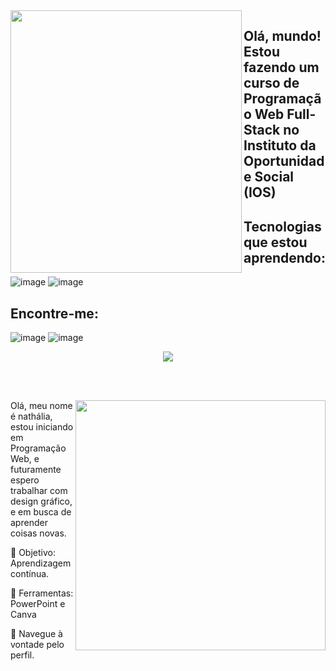 <img align="left" width="370px" height="420px" src="https://github.com/NathaliaDomingues/NathaliaDomingues/assets/146946721/c48d08f5-482d-4ae0-967b-3a8e6167db81">

## Olá, mundo! Estou fazendo um curso de Programação Web Full-Stack no Instituto da Oportunidade Social (IOS)

## Tecnologias que estou aprendendo:
![image](https://github.com/NathaliaDomingues/NathaliaDomingues/assets/146946721/748a66e3-70a5-4eac-9222-e3bd95405544)
![image](https://github.com/NathaliaDomingues/NathaliaDomingues/assets/146946721/d1518f91-b9fa-4935-821a-336d921ac462)

## Encontre-me:
![image](https://github.com/NathaliaDomingues/NathaliaDomingues/assets/146946721/bd22908d-d48e-410c-8f6e-9ee12487949d)
![image](https://github.com/NathaliaDomingues/NathaliaDomingues/assets/146946721/2b2d1a28-85d0-4af6-b890-c602a094598f)


</img>

<div align="center">

 <a href="https://github.com/MarquinCss/github-readme-stats"><img align="center" src="https://github-readme-stats.vercel.app/api/top-langs/?username=NathaliaDomingues&layout=compact&theme=dark&hide_border=true" /></a> 


</img>

</div>

<br> <br>

<img src="https://raw.githubusercontent.com/MicaelliMedeiros/micaellimedeiros/master/image/computer-illustration.png" min-width="400px" max-width="400px" width="400px" align="right">

<p align="left"> 
 Olá, meu nome é nathália, estou iniciando em Programação Web, e futuramente espero trabalhar com design gráfico, e em busca de aprender coisas novas.
</p>

<p align="left">
 
  🦄 Objetivo: Aprendizagem contínua.
</p>

<p align="left">
</p>

  💼 Ferramentas: PowerPoint e Canva


<p align="left">
  💌 Navegue à vontade pelo perfil.
</p>






</div>
